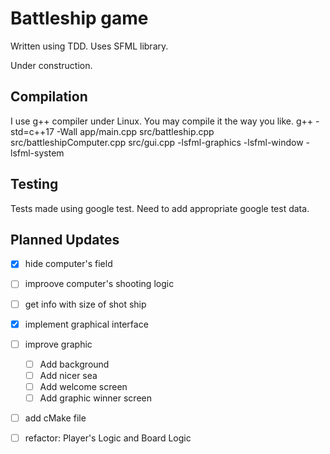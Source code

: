 # Battleship game

Written using TDD.
Uses SFML library.

Under construction.

## Compilation

I use g++ compiler under Linux. You may compile it the way you like. 
g++ -std=c++17 -Wall app/main.cpp src/battleship.cpp src/battleshipComputer.cpp src/gui.cpp -lsfml-graphics -lsfml-window -lsfml-system

## Testing

Tests made using google test. Need to add appropriate google test data.

## Planned Updates

- [x] hide computer's field
- [ ] improove computer's shooting logic
- [ ] get info with size of shot ship
- [x] implement graphical interface
- [ ] improve graphic
  - [ ] Add background
  - [ ] Add nicer sea
  - [ ] Add welcome screen
  - [ ] Add graphic winner screen
- [ ] add cMake file
- [ ] refactor: Player's Logic and Board Logic

